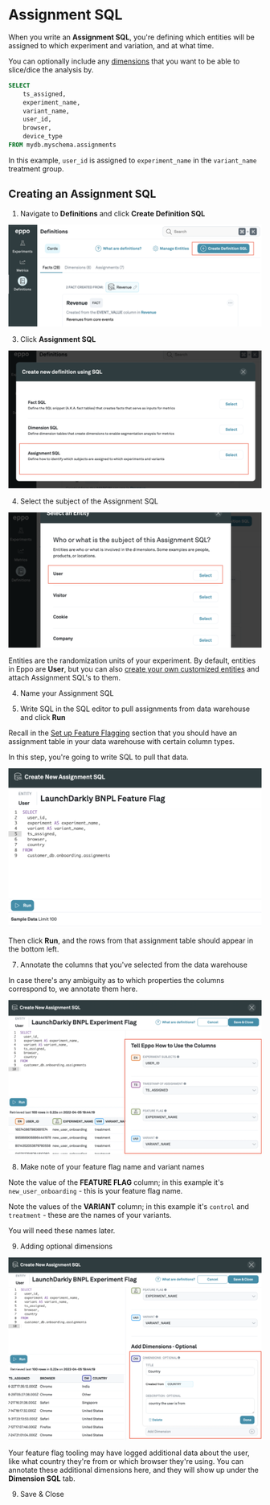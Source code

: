 # Assignment SQL

When you write an **Assignment SQL**, you're defining which entities will be assigned to which experiment and variation, and at what time.

You can optionally include any [dimensions](./dimension-sql.md) that you want to be able to slice/dice the analysis by.

```sql
SELECT
    ts_assigned,
    experiment_name,
    variant_name,
    user_id,
    browser,
    device_type
FROM mydb.myschema.assignments
```

In this example, `user_id` is assigned to `experiment_name` in the `variant_name` treatment group.

## Creating an Assignment SQL

1. Navigate to **Definitions** and click **Create Definition SQL**

![Create Definition SQL](../../../static//img/building-experiments/create-definition-sql.png)

3. Click **Assignment SQL**

![Create Assignment SQL](../../../static//img/building-experiments/create-assignment-sql.png)

4. Select the subject of the Assignment SQL

![Select user as entity](../../../static//img/building-experiments/select-user-as-entity.png)

Entities are the randomization units of your experiment. By default, entities in Eppo are **User**, but you can also [create your own customized entities](./building-experiments/entities.md) and attach Assignment SQL's to them.

4. Name your Assignment SQL

5. Write SQL in the SQL editor to pull assignments from data warehouse and click **Run**

Recall in the [Set up Feature Flagging](#1-set-up-feature-flagging) section that you should have an assignment table in your data warehouse with certain column types.

In this step, you're going to write SQL to pull that data.

![Write Assignment SQL Query](../../../static//img/building-experiments/add-assignment-sql-query.png)

Then click **Run**, and the rows from that assignment table should appear in the bottom left.

7. Annotate the columns that you've selected from the data warehouse

In case there's any ambiguity as to which properties the columns correspond to, we annotate them here.

![Annotate assignment SQL columns](../../../static//img/building-experiments/annotate-assignment-sql-columns.png)

8. Make note of your feature flag name and variant names

Note the value of the **FEATURE FLAG** column; in this example it's `new_user_onboarding` - this is your feature flag name.

Note the values of the **VARIANT** column; in this example it's `control` and `treatment` - these are the names of your variants.

You will need these names later.

9. Adding optional dimensions

![Add Assignment SQL Dimensions](../../../static//img/building-experiments/add-assignment-sql-dimensions.png)

Your feature flag tooling may have logged additional data about the user, like what country they're from or which browser they're using. You can annotate these additional dimensions here, and they will show up under the **Dimension SQL** tab.

<!-- <img src="https://firebasestorage.googleapis.com/v0/b/eppo-documentation-images.appspot.com/o/add-assignment-sql-dimensions.png?alt=media&token=dfd583db-4ea7-4013-b5fc-d90612118738" width="500" height="200"/> -->

9. Save & Close
